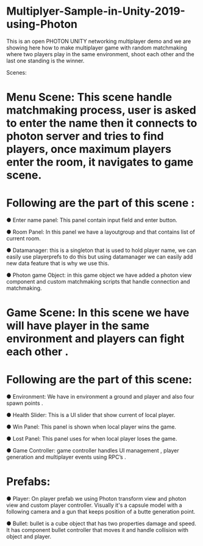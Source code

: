 # Multiplyer-Sample-in-Unity-2019-using-Photon
This is an open PHOTON UNITY networking multiplayer demo and we are showing here how to make multiplayer game with random matchmaking where two players play in the same environment, shoot each other and the last one standing is the winner.

Scenes:
# Menu Scene: This scene handle matchmaking process, user is asked to enter the name then it connects to photon server and tries to find players, once maximum players enter the room, it navigates to game scene.

# Following are the part of this scene :
● Enter name panel: This panel contain input field and enter button.

● Room Panel: In this panel we have a layoutgroup and that contains list of current room.

● Datamanager: this is a singleton that is used to hold player name, we can easily use playerprefs to do this but using datamanager we can easily add new data feature that is why we use this.

● Photon game Object: in this game object we have added a photon view component and custom matchmaking scripts that handle connection and matchmaking.

# Game Scene: In this scene we have will have player in the same environment and players can fight each other .

# Following are the part of this scene:
● Environment: We have in environment a ground and player and also four spawn points .

● Health Slider: This is a UI slider that show current of local player.

● Win Panel: This panel is shown when local player wins the game.

● Lost Panel: This panel uses for when local player loses the game.

● Game Controller: game controller handles UI management , player generation and multiplayer events using RPC’s .

# Prefabs:
● Player: On player prefab we using Photon transform view and photon view and custom player controller. Visually it's a capsule model with a following camera and a gun that keeps position of a butte generation point.

● Bullet: bullet is a cube object that has two properties damage and speed. It has component bullet controller that moves it and handle collision with object and player.
